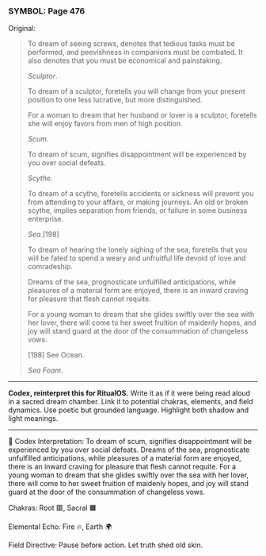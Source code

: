### SYMBOL: Page 476

Original:
> To dream of seeing screws, denotes that tedious tasks must
> be performed, and peevishness in companions must be combated.
> It also denotes that you must be economical and painstaking.
> 
> 
> _Sculptor_.
> 
> 
> To dream of a sculptor, foretells you will change from your present
> position to one less lucrative, but more distinguished.
> 
> 
> For a woman to dream that her husband or lover is a sculptor,
> foretells she will enjoy favors from men of high position.
> 
> 
> _Scum_.
> 
> 
> To dream of scum, signifies disappointment will be experienced by you
> over social defeats.
> 
> 
> _Scythe_.
> 
> 
> To dream of a scythe, foretells accidents or sickness will
> prevent you from attending to your affairs, or making journeys.
> An old or broken scythe, implies separation from friends,
> or failure in some business enterprise.
> 
> 
> _Sea_.[198]
> 
> 
> To dream of hearing the lonely sighing of the sea, foretells that you will be
> fated to spend a weary and unfruitful life devoid of love and comradeship.
> 
> 
> Dreams of the sea, prognosticate unfulfilled anticipations,
> while pleasures of a material form are enjoyed, there is an inward
> craving for pleasure that flesh cannot requite.
> 
> 
> For a young woman to dream that she glides swiftly over the sea with
> her lover, there will come to her sweet fruition of maidenly hopes,
> and joy will stand guard at the door of the consummation of changeless vows.
> 
> 
> 
> [198] See Ocean.
> 
> 
> _Sea Foam_.

---

**Codex, reinterpret this for RitualOS.**
Write it as if it were being read aloud in a sacred dream chamber.
Link it to potential chakras, elements, and field dynamics.
Use poetic but grounded language.
Highlight both shadow and light meanings.

---

🔁 Codex Interpretation:
To dream of scum, signifies disappointment will be experienced by you over social defeats. Dreams of the sea, prognosticate unfulfilled anticipations, while pleasures of a material form are enjoyed, there is an inward craving for pleasure that flesh cannot requite. For a young woman to dream that she glides swiftly over the sea with her lover, there will come to her sweet fruition of maidenly hopes, and joy will stand guard at the door of the consummation of changeless vows.

Chakras: Root 🟥, Sacral 🟧

Elemental Echo: Fire 🔥, Earth 🌍

Field Directive: Pause before action. Let truth shed old skin.
